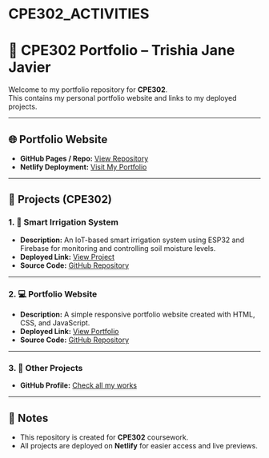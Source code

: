 # CPE302_ACTIVITIES

# 📌 CPE302 Portfolio – Trishia Jane Javier

Welcome to my portfolio repository for **CPE302**.  
This contains my personal portfolio website and links to my deployed projects.

---

## 🌐 Portfolio Website
- **GitHub Pages / Repo:** [View Repository](https://github.com/yourusername/your-repo-name)  
- **Netlify Deployment:** [Visit My Portfolio](https://tijeyyy.netlify.app/)

---

## 📂 Projects (CPE302)

### 1. 🌱 Smart Irrigation System
- **Description:** An IoT-based smart irrigation system using ESP32 and Firebase for monitoring and controlling soil moisture levels.  
- **Deployed Link:** [View Project](https://your-project1.netlify.app)  
- **Source Code:** [GitHub Repository](https://github.com/yourusername/project1)

---

### 2. 💻 Portfolio Website
- **Description:** A simple responsive portfolio website created with HTML, CSS, and JavaScript.  
- **Deployed Link:** [View Portfolio](https://your-netlify-link.netlify.app)  
- **Source Code:** [GitHub Repository](https://github.com/yourusername/portfolio-repo)

---

### 3. 📘 Other Projects
- **GitHub Profile:** [Check all my works](https://github.com/yourusername)

---

## 📝 Notes
- This repository is created for **CPE302** coursework.  
- All projects are deployed on **Netlify** for easier access and live previews.  
